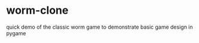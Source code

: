worm-clone
==========

quick demo of the classic worm game to demonstrate basic game design in pygame